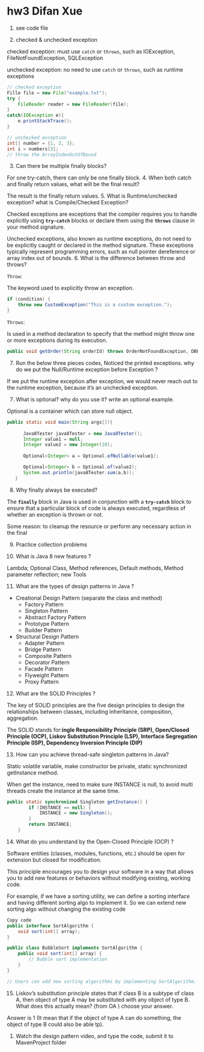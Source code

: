 # hw3 Difan Xue

1. see code file

2.  checked & unchecked exception

checked exception: must use `catch` or `throws`, such as IOException, FileNotFoundException, SQLException

unchecked exception: no need to use `catch` or `throws`, such as runtime exceptions

```java
// checked exception
Fille file = new File("example.txt");
try {
	FileReader reader = new FileReader(file);
}
catch(IOException e){
	e.printStackTrace();
}

// unchecked exception
int[] number = {1, 2, 3};
int i = numbers[3];
// throw the ArrayIndexOutOfBound
```

3. Can there be multiple finally blocks?

For one try-catch, there can only be one finally block.
4. When both catch and finally return values, what will be the final result?

The result is the finally return values.
5. What is Runtime/unchecked exception? what is Compile/Checked Exception?

Checked exceptions are exceptions that the compiler requires you to handle explicitly using **`try-catch`** blocks or declare them using the **`throws`** clause in your method signature.

Unchecked exceptions, also known as runtime exceptions, do not need to be explicitly caught or declared in the method signature. These exceptions typically represent programming errors, such as null pointer dereference or array index out of bounds.
6. What is the difference between throw and throws?

`Throw`:

The keyword used to explicitly throw an exception.

```java
if (condition) {
    throw new CustomException("This is a custom exception.");
}
```

`Throws`:

Is used in a method declaration to specify that the method might throw one or more exceptions during its execution.

```java
public void getOrder(String orderId) throws OrderNotFoundException, DBException,Exception { //throws}
```

7. Run the below three pieces codes, Noticed the printed exceptions. why do we put the Null/Runtime exception before Exception ?

If we put the runtime exception after exception, we would never reach out to the runtime exception, because it’s an unchecked exception.

7. What is optional? why do you use it? write an optional example.

Optional is a container which can store null object.

```java
public static void main(String args[]){
   
      Java8Tester java8Tester = new Java8Tester();
      Integer value1 = null;
      Integer value2 = new Integer(10);
        
      Optional<Integer> a = Optional.ofNullable(value1);

      Optional<Integer> b = Optional.of(value2);
      System.out.println(java8Tester.sum(a,b));
   }
```

8. Why finally always be executed?

The **`finally`** block in Java is used in conjunction with a **`try-catch`** block to ensure that a particular block of code is always executed, regardless of whether an exception is thrown or not.

Some reason: to cleanup the resource or perform any necessary action in the final

9. Practice collection problems

10. What is Java 8 new features ?

Lambda; Optional Class, Method references, Default methods, Method parameter reflection; new Tools

11. What are the types of design patterns in Java ?

- Creational Design Pattern (separate the class and method)
    - Factory Pattern
    - Singleton Pattern
    - Abstract Factory Pattern
    - Prototype Pattern
    - Builder Pattern
- Structural Design Pattern
    - Adapter Pattern
    - Bridge Pattern
    - Composite Pattern
    - Decorator Pattern
    - Facade Pattern
    - Flyweight Pattern
    - Proxy Pattern

12. What are the SOLID Principles ?

The key of SOLID principles are the five design principles to design the relationships between classes, including inheritance, composition, aggregation.

The SOLID stands for:**ingle Responsibility Principle (SRP), Open/Closed Principle (OCP), Liskov Substitution Principle (LSP), Interface Segregation Principle (ISP), Dependency Inversion Principle (DIP)**

13. How can you achieve thread-safe singleton patterns in Java?

Static volatile variable, make constructor be private, static synchronized getInstance method.

When get the instance, need to make sure INSTANCE is null, to avoid multi threads create the instance at the same time.

```java
public static synchronized Singleton getInstance() {
        if (INSTANCE == null) {
            INSTANCE = new Singleton();
        }
        return INSTANCE;
    }
```

14. What do you understand by the Open-Closed Principle (OCP) ?

Software entities (classes, modules, functions, etc.) should be open for extension but closed for modification.

This principle encourages you to design your software in a way that allows you to add new features or behaviors without modifying existing, working code.

For example, if we have a sorting utility, we can define a sorting interface and having different sorting algo to implement it. So we can extend new sorting algo without changing the existing code

```java
Copy code
public interface SortAlgorithm {
    void sort(int[] array);
}

public class BubbleSort implements SortAlgorithm {
    public void sort(int[] array) {
        // Bubble sort implementation
    }
}

// Users can add new sorting algorithms by implementing SortAlgorithm.
```

15. Liskov’s substitution principle states that if class B is a subtype of class A, then object of type A may be substituted with any object of type B. What does this actually mean? (from OA ) choose your answer.

Answer is 1 (It mean that if the object of type A can do something, the object of type B could also be able tp).

1. Watch the design pattern video, and type the code, submit it to MavenProject folder